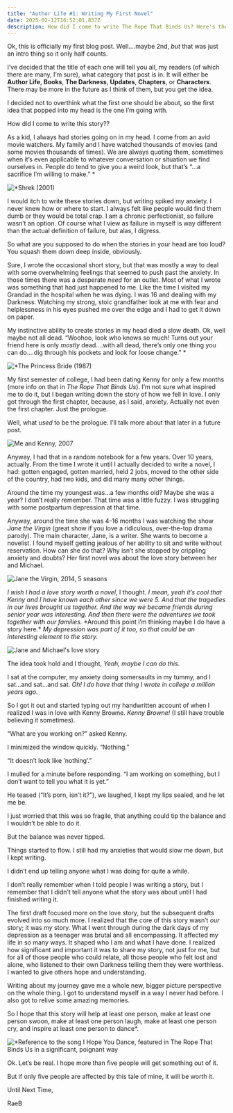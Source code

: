 ```yaml
---
title: "Author Life #1: Writing My First Novel"
date: 2025-02-12T16:52:01.837Z
description: How did I come to write The Rope That Binds Us? Here's the scoop, kids.
---
```

Ok, this is officially my first blog post. Well….maybe 2nd, *but* that was just an intro thing so it only half counts.

I’ve decided that the title of each one will tell you all, my readers (of which there are many, I’m sure), what category that post is in. It will either be **Author Life**, **Books**, **The Darkness**, **Updates**, **Chapters**, or **Characters**. There may be more in the future as I think of them, but you get the idea.

I decided not to overthink what the first one should be about, so the first idea that popped into my head is the one I’m going with.

How did I come to write this story??

As a kid, I always had stories going on in my head. I come from an avid movie watchers. My family and I have watched thousands of movies (and some movies thousands of times). We are always quoting them, sometimes when it’s even applicable to whatever conversation or situation we find ourselves in. People do tend to give you a weird look, but that’s “...a sacrifice I’m willing to make.” *

![*Shrek (2001)](https://i.imgflip.com/3txag4.jpg "*Shrek (2001)")

I would itch to write these stories down, but writing spiked my anxiety. I never knew how or where to start. I always felt like people would find them dumb or they would be total crap. I am a chronic perfectionist, so failure wasn’t an option. Of course what I view as failure in myself is way different than the actual definition of failure, but alas, I digress.

So what are you supposed to do when the stories in your head are too loud? You squash them down deep inside, obviously.

Sure, I wrote the occasional short story, but that was mostly a way to deal with some overwhelming feelings that seemed to push past the anxiety. In those times there was a desperate *need* for an outlet. Most of what I wrote was something that had just happened to me. Like the time I visited my Grandad in the hospital when he was dying. I was 16 and dealing with my Darkness. Watching my strong, stoic grandfather look at me with fear and helplessness in his eyes pushed me over the edge and I had to get it down on paper.

My instinctive ability to create stories in my head died a slow death. Ok, well maybe not all dead. “Woohoo, look who knows so much! Turns out your friend here is only *mostly* dead….with all dead, there’s only one thing you can do….dig through his pockets and look for loose change.” *

![*The Princess Bride (1987)](https://www.everythingenglishblog.com/wp-content/uploads/2014/08/MiracleMax.jpg "*The Princess Bride (1987)")

My first semester of college, I had been dating Kenny for only a few months (more info on that in *The Rope That Binds Us*). I’m not sure what inspired me to do it, but I began writing down the story of how we fell in love. I only got through the first chapter, because, as I said, anxiety. Actually not even the first chapter. Just the prologue.

Well, what *used* to be the prologue. I’ll talk more about that later in a future post.

![Me and Kenny, 2007](https://scontent-ord5-2.xx.fbcdn.net/v/t39.30808-6/462240881_10164109179043378_7536566926664472429_n.jpg?_nc_cat=111&ccb=1-7&_nc_sid=cf85f3&_nc_ohc=X1DnBJElY40Q7kNvgHPL5gK&_nc_oc=AdgaqcN1pmiGpEM8NyZc_YSOFwN8mCL-_3QSPYHHo2Wly-dGn1TV4JG1_c5EB_MgCVc&_nc_zt=23&_nc_ht=scontent-ord5-2.xx&_nc_gid=A9mcyl27OT1ob3nwOhh_wPv&oh=00_AYBCCx4Gec_TUyAUJjWqglqzs8PP5X2KL-PDFspdkpBEbQ&oe=67B2AE16 "Me and Kenny, 2007")

Anyway, I had that in a random notebook for a few years. Over 10 years, actually. From the time I wrote it until I actually decided to write a novel, I had: gotten engaged, gotten married, held 2 jobs, moved to the other side of the country, had two kids, and did many many other things.

Around the time my youngest was…a few months old? Maybe she was a year? I don’t really remember. That time was a little fuzzy. I was struggling with some postpartum depression at that time.

Anyway, around the time she was 4-16 months I was watching the show *Jane the Virgin* (great show if you love a ridiculous, over-the-top drama parody). The main character, Jane, is a writer. She wants to become a novelist. I found myself getting jealous of her ability to sit and write without reservation. How can she do that? Why isn’t she stopped by crippling anxiety and doubts? Her first novel was about the love story between her and Michael.

![Jane the Virgin, 2014, 5 seasons](https://www.tvguide.com/a/img/catalog/provider/2/13/2-7614f56f1086deace8b6672cf781e5f3.jpg "Jane the Virgin, 2014, 5 Seasons")

*I wish I had a love story worth a novel*, I thought. *I mean, yeah it’s cool that Kenny and I have known each other since we were 5. And that the tragedies in our lives brought us together. And the way we became friends during senior year was interesting. And then there were the adventures we took together with our families.* \*Around this point I’m thinking maybe I do have a story here.\* *My depression was part of it too, so that could be an interesting element to the story.*

![Jane and Michael's love story](https://ew.com/thmb/u-X_t6b7OIdbWL_CTa6ygnCWuR8=/1500x0/filters:no_upscale():max_bytes(150000):strip_icc()/jane-the-virgin-2000-4653496fb43b41498523518be03f926e.jpg "Jane and Michael's love story")

The idea took hold and I thought, *Yeah, maybe I can do this*.

I sat at the computer, my anxiety doing somersaults in my tummy, and I sat…and sat…and sat. *Oh! I do have that thing I wrote in college a million years ago.*

So I got it out and started typing out my handwritten account of when I realized I was in love with Kenny Browne. *Kenny Browne!* (I still have trouble believing it sometimes).

“What are you working on?” asked Kenny.

I minimized the window quickly. “Nothing.”

“It doesn’t look like ‘nothing’.”

I mulled for a minute before responding. “I am working on something, but I don’t want to tell you what it is yet.”

He teased (“It’s porn, isn’t it?”), we laughed, I kept my lips sealed, and he let me be.

I just worried that this was so fragile, that anything could tip the balance and I wouldn’t be able to do it.

But the balance was never tipped.

Things started to flow. I still had my anxieties that would slow me down, but I kept writing.

I didn’t end up telling anyone what I was doing for quite a while. 

I don’t really remember when I told people I was writing a story, but I remember that I didn’t tell anyone what the story was about until I had finished writing it.

The first draft focused more on the love story, but the subsequent drafts evolved into so much more. I realized that the core of this story wasn’t *our* story; it was *my* story. What I went through during the dark days of my depression as a teenager was brutal and all encompassing. It affected my life in so many ways. It shaped who I am and what I have done. I realized how significant and important it was to share my story, not just for me, but for all of those people who could relate, all those people who felt lost and alone, who listened to their own Darkness telling them they were worthless. I wanted to give others hope and understanding.

Writing about my journey gave me a whole new, bigger picture perspective on the whole thing. I got to understand myself in a way I never had before. I also got to relive some amazing memories.

So I hope that this story will help at least one person, make at least one person swoon, make at least one person laugh, make at least one person cry, and inspire at least one person to dance*.

![*Reference to the song I Hope You Dance, featured in The Rope That Binds Us in a significant, poignant way](https://m.media-amazon.com/images/I/31MKG1RAZRL._UF1000,1000_QL80_.jpg "*reference to the song I Hope You Dance, featured in The Rope That Bind Us in a significant, poignant way ")

Ok. Let’s be real. I hope more than five people will get something out of it.

But if only five people are affected by this tale of mine, it will be worth it.

Until Next Time,

RaeB